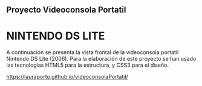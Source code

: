 ## Proyecto Videoconsola Portatil
# NINTENDO DS LITE

A continuación se presenta la vista frontal de la videoconsola portatil Nintendo DS Lite (2006). 
Para la elaboración de este proyecto se han usado las tecnologías HTML5 para la estructura, y CSS3 para el diseño. 
 
 https://lauraporto.github.io/videoconsolaPortatil/




